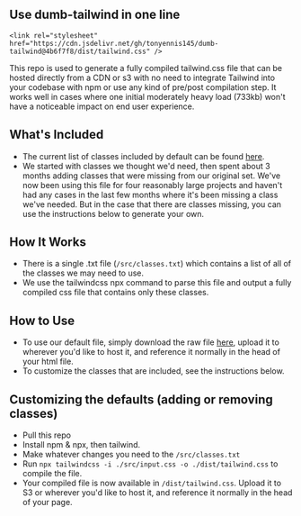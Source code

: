 ## Use dumb-tailwind in one line
```
<link rel="stylesheet" href="https://cdn.jsdelivr.net/gh/tonyennis145/dumb-tailwind@4b6f7f8/dist/tailwind.css" />
```

This repo is used to generate a fully compiled tailwind.css file that can be hosted directly from a CDN or s3 with no need to integrate Tailwind into your codebase with npm or use any kind of pre/post compilation step. It works well in cases where one initial moderately heavy load (733kb) won't have a noticeable impact on end user experience.

## What's Included

- The current list of classes included by default can be found [here](https://github.com/tonyennis145/dumb-tailwind/blob/master/src/classes.txt). 
- We started with classes we thought we'd need, then spent about 3 months adding classes that were missing from our original set. We've now been using this file for four reasonably large projects and haven't had any cases in the last few months where it's been missing a class we've needed. But in the case that there are classes missing, you can use the instructions below to generate your own.

## How It Works
- There is a single .txt file (`/src/classes.txt`) which contains a list of all of the classes we may need to use.  
- We use the tailwindcss npx command to parse this file and output a fully compiled css file that contains only these classes. 

## How to Use
- To use our default file, simply download the raw file [here](https://raw.githubusercontent.com/tonyennis145/dumb-tailwind/master/dist/tailwind.css), upload it to wherever you'd like to host it, and reference it normally in the head of your html file.
- To customize the classes that are included, see the instructions below.

## Customizing the defaults (adding or removing classes)
- Pull this repo
- Install npm & npx, then tailwind.
- Make whatever changes you need to the `/src/classes.txt`
- Run `npx tailwindcss -i ./src/input.css -o ./dist/tailwind.css` to compile the file.
- Your compiled file is now available in `/dist/tailwind.css`. Upload it to S3 or wherever you'd like to host it, and reference it normally in the head of your page. 

